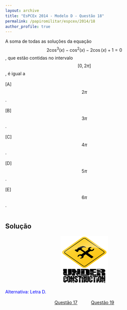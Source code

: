```yaml
---
layout: archive
title: "EsPCEx 2014 - Modelo D - Questão 18"
permalink: /papiromilitar/espcex/2014/18
author_profile: true
---
```


A soma de todas as soluções da equação $$2 \cos^{3} (x) - \cos^{2} (x) - 2 \cos (x) + 1 = 0$$, que estão contidas no intervalo $$[0, 2 \pi]$$, é igual a <br /><br />
[A] $$2 \pi$$. <br /><br />
[B] $$3 \pi$$. <br /><br />
[C] $$4 \pi$$. <br /><br />
[D] $$5 \pi$$. <br /><br />
[E] $$6 \pi$$. <br /><br />

## Solução

<center>
<img src="/images/construcao.png" height="150px" width="150px">
</center>
<br />
<font color="blue">Alternativa: Letra D.</font> <br /><br />
<center>
<a href="/papiromilitar/espcex/2014/17">Questão 17</a> &nbsp;&nbsp;&nbsp;&nbsp;&nbsp;&nbsp;&nbsp;&nbsp;&nbsp; <a href="/papiromilitar/espcex/2014/19">Questão 19</a>
</center>